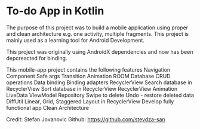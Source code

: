 # To-do App in Kotlin

The purpose of this project was to build a mobile application using proper and clean architecture
e.g. one activity, multiple fragments. This project is mainly used as a learning tool for
Android Development.

This project was originally using AndroidX dependencies and now has been depcreacted for
binding.

This mobile-app project contains the following features
    Navigation Component
    Safe args
    Transition Animation
    ROOM Database
    CRUD operations
    Data binding
    Binding adapters
    RecyclerView
    Search database in RecyclerView
    Sort database in RecyclerView
    RecyclerView Animation
    LiveData
    ViewModel
    Repository
    Swipe to delete
    Undo - restore deleted data
    DiffUtil
    Linear, Grid, Staggered Layout in RecyclerView
    Develop fully functional app
    Clean Architecture

Credit: Stefan Jovanovic
Github: https://github.com/stevdza-san